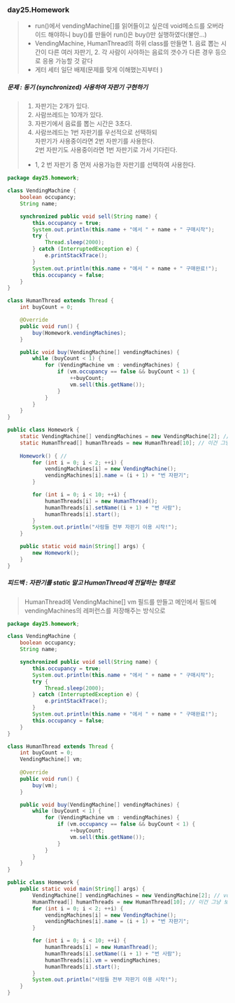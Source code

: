 ### day25.Homework
> - run()에서 vendingMachine[]를 읽어들이고 싶은데 void메소드를 오버라이드 해야하니 buy()를 만들어 run()은 buy()만 실행하였다(불안...)   
> - VendingMachine, HumanThread의 하위 class를 만들면 1. 음료 뽑는 시간이 다른 여러 자판기, 2. 각 사람이 사야하는 음료의 갯수가 다른 경우 등으로 응용 가능할 것 같다
> - 게터 세터 일단 배제(문제를 맞게 이해했는지부터 )


##### 문제 : 동기 (synchronized) 사용하여 자판기 구현하기    
> 	1) 자판기는 2개가 있다.   
> 	2) 사람쓰레드는 10개가 있다.   
> 	3) 자판기에서 음료를 뽑는 시간은 3초다.   
> 	4) 사람쓰레드는 1번 자판기를 우선적으로 선택하되    
> 	자판기가 사용중이라면 2번 자판기를 사용한다.   
> 	2번 자판기도 사용중이라면 1번 자판기로 가서 기다린다.   
> 	+ 1, 2 번 자판기 중 먼저 사용가능한 자판기를 선택하여 사용한다.   


```java
package day25.homework;

class VendingMachine {
	boolean occupancy;
	String name;

	synchronized public void sell(String name) { 
		this.occupancy = true;
		System.out.println(this.name + "에서 " + name + " 구매시작");
		try {
			Thread.sleep(2000);
		} catch (InterruptedException e) {
			e.printStackTrace();
		}
		System.out.println(this.name + "에서 " + name + " 구매완료!");
		this.occupancy = false;
	}
}

class HumanThread extends Thread {
	int buyCount = 0;

	@Override
	public void run() { 
		buy(Homework.vendingMachines);
	}

	public void buy(VendingMachine[] vendingMachines) {
		while (buyCount < 1) {
			for (VendingMachine vm : vendingMachines) {
				if (vm.occupancy == false && buyCount < 1) {
					++buyCount;
					vm.sell(this.getName());
				}
			}
		}
	}
}

public class Homework {
	static VendingMachine[] vendingMachines = new VendingMachine[2]; // void 메소드인 run()에서 배열을 읽어들이기 위해 static선언
	static HumanThread[] humanThreads = new HumanThread[10]; // 이건 그냥 보기 좋으라고 같이 static
  
	Homework() { // 
		for (int i = 0; i < 2; ++i) {
			vendingMachines[i] = new VendingMachine();
			vendingMachines[i].name = (i + 1) + "번 자판기";
		}

		for (int i = 0; i < 10; ++i) {
			humanThreads[i] = new HumanThread();
			humanThreads[i].setName((i + 1) + "번 사람");
			humanThreads[i].start();
		}
		System.out.println("사람들 전부 자판기 이용 시작!");
	}

	public static void main(String[] args) {
		new Homework();
	}
}
```
##### 피드백 : 자판기를 static 말고 HumanThread에 전달하는 형태로
> HumanThread에 VendingMachine[] vm 필드를 만들고 메인에서 필드에 vendingMachines의 레퍼런스를 저장해주는 방식으로 
```java
package day25.homework;

class VendingMachine {
	boolean occupancy;
	String name;

	synchronized public void sell(String name) { 
		this.occupancy = true;
		System.out.println(this.name + "에서 " + name + " 구매시작");
		try {
			Thread.sleep(2000);
		} catch (InterruptedException e) {
			e.printStackTrace();
		}
		System.out.println(this.name + "에서 " + name + " 구매완료!");
		this.occupancy = false;
	}
}

class HumanThread extends Thread {
	int buyCount = 0;
	VendingMachine[] vm;
	
	@Override
	public void run() { 
		buy(vm);
	}

	public void buy(VendingMachine[] vendingMachines) {
		while (buyCount < 1) {
			for (VendingMachine vm : vendingMachines) {
				if (vm.occupancy == false && buyCount < 1) {
					++buyCount;
					vm.sell(this.getName());
				}
			}
		}
	}
}

public class Homework {
	public static void main(String[] args) {
		VendingMachine[] vendingMachines = new VendingMachine[2]; // void 메소드인 run()에서 배열을 읽어들이기 위해 static선언
		HumanThread[] humanThreads = new HumanThread[10]; // 이건 그냥 보기 좋으라고 같이 static
		for (int i = 0; i < 2; ++i) {
			vendingMachines[i] = new VendingMachine();
			vendingMachines[i].name = (i + 1) + "번 자판기";
		}

		for (int i = 0; i < 10; ++i) {
			humanThreads[i] = new HumanThread();
			humanThreads[i].setName((i + 1) + "번 사람");
			humanThreads[i].vm = vendingMachines;
			humanThreads[i].start();
		}
		System.out.println("사람들 전부 자판기 이용 시작!");		
	}
}
```

